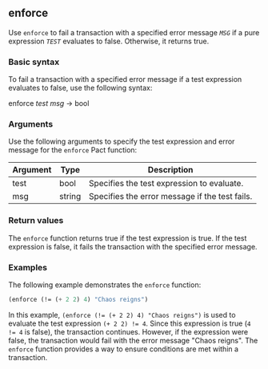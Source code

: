 ## enforce
Use `enforce` to fail a transaction with a specified error message *`MSG`* if a pure expression *`TEST`* evaluates to false. Otherwise, it returns true.

### Basic syntax

To fail a transaction with a specified error message if a test expression evaluates to false, use the following syntax:

enforce *test* *msg* -> bool

### Arguments

Use the following arguments to specify the test expression and error message for the `enforce` Pact function:

| Argument | Type   | Description                                    |
|----------|--------|------------------------------------------------|
| test     | bool   | Specifies the test expression to evaluate.     |
| msg      | string | Specifies the error message if the test fails. |

### Return values

The `enforce` function returns true if the test expression is true. If the test expression is false, it fails the transaction with the specified error message.

### Examples

The following example demonstrates the `enforce` function:

```lisp
(enforce (!= (+ 2 2) 4) "Chaos reigns")
```

In this example, `(enforce (!= (+ 2 2) 4) "Chaos reigns")` is used to evaluate the test expression `(+ 2 2) != 4`. Since this expression is true (`4 != 4` is false), the transaction continues. However, if the expression were false, the transaction would fail with the error message "Chaos reigns". The `enforce` function provides a way to ensure conditions are met within a transaction.
